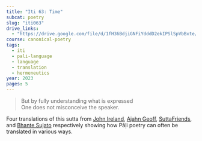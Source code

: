 ```yaml
---
title: "Iti 63: Time"
subcat: poetry
slug: "iti063"
drive_links:
  - "https://drive.google.com/file/d/1fH36BdjiGNFiYdddD2ekIPSlSpVbBxte/view?usp=drivesdk"
course: canonical-poetry
tags:
  - iti
  - pali-language
  - language
  - translation
  - hermeneutics
year: 2023
pages: 5
---
```


> But by fully understanding what is expressed  
One does not misconceive the speaker.

Four translations of this sutta from
[John Ireland](https://suttacentral.net/iti63/en/ireland),
[Ajahn Geoff](https://www.dhammatalks.org/suttas/KN/Iti/iti63.html),
[SuttaFriends](https://suttafriends.org/sutta/itv63/),
and [Bhante Sujato](https://suttacentral.net/iti63/en/sujato)
respectively showing how Pāḷi poetry can often be translated in various ways.
